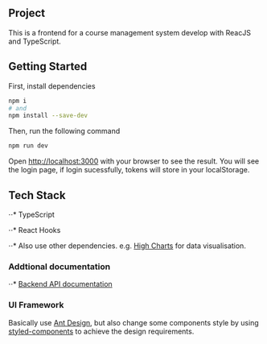## Project
This is a frontend for a course management system develop with ReacJS and TypeScript.

## Getting Started
First, install dependencies

```bash
npm i
# and
npm install --save-dev
```

Then, run the following command
```bash
npm run dev
```
Open [http://localhost:3000](http://localhost:3000) with your browser to see the result.
You will see the login page, if login sucessfully, tokens will store in your localStorage.

## Tech Stack
⋅⋅* TypeScript

⋅⋅* React Hooks

⋅⋅* Also use other dependencies. e.g. [High Charts](https://api.highcharts.com/highcharts/) for data visualisation.

### Addtional documentation
⋅⋅* [Backend API documentation](https://cms.chtoma.com/swagger/#/)

### UI Framework
Basically use [Ant Design](https://ant.design/), but also change some components style by using [styled-components](https://styled-components.com/) to achieve the design requirements.
